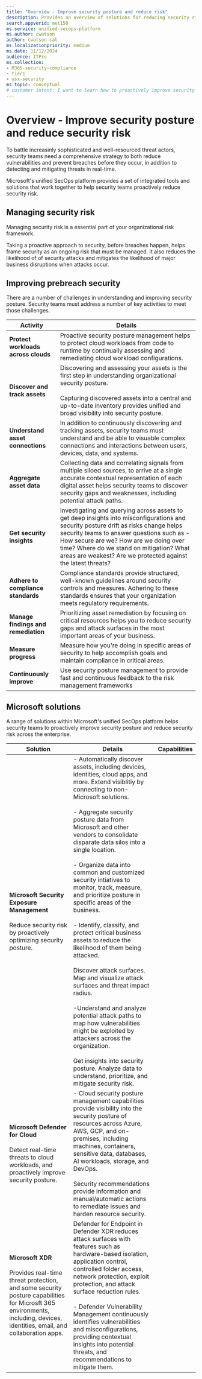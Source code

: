 ```yaml
---
title: "Overview - Improve security posture and reduce risk"
description: Provides an overview of solutions for reducing security risk in the Microsoft unified security platform
search.appverid: met150
ms.service: unified-secops-platform
ms.author: cwatson
author: cwatson-cat
ms.localizationpriority: medium
ms.date: 11/12/2024
audience: ITPro
ms.collection:
- M365-security-compliance
- tier1
- usx-security
ms.topic: conceptual
# customer intent: I want to learn how to proactively improve security posture and reduce risk exposure in my organization.
---
```


# Overview - Improve security posture and reduce security risk

To battle increasinly sophisticated and well-resourced threat actors, security teams need a comprehensive strategy to both reduce vulnerabilities and prevent breaches before they occur, in addition to detecting and mitigating threats in real-time.

Microsoft's unified SecOps platform provides a set of integrated tools and solutions that work together to help security teams proactively reduce security risk.

## Managing security risk

Managing security risk is a essential part of your organizational risk framework.

Taking a proactive approach to security, before breaches happen, helps frame security as an ongoing risk that must be managed. It also reduces the likelihood of of security attacks and mitigates the likelihood of major business disruptions when attacks occur.


## Improving prebreach security

There are a number of challenges in understanding and improving security posture. Security teams must address a number of key activities to meet those challenges.

**Activity** | **Details**
--- | ---
**Protect workloads across clouds** | Proactive security posture management helps to protect cloud workloads from code to runtime by continually assessing and remediating cloud workload configurations.
**Discover and track assets** | Discovering and assessing your assets is the first step in understanding organizational security posture.<br/><br/>Capturing discovered assets into a central and up-to-date inventory provides unified and broad visibility into security posture.
**Understand asset connections** | In addition to continuously discovering and tracking assets, security teams must understand and be able to visuable complex connections and interactions between users, devices, data, and systems. 
**Aggregate asset data** | Collecting data and correlating signals from multiple siloed sources, to arrive at a single accurate contextual representation of each digital asset helps security teams to discover security gaps and weaknesses, including potential attack paths.
**Get security insights** | Investigating and querying across assets to get deep insights into misconfigurations and security posture drift as risks change helps security teams to answer questions such as - How secure are we? How are we doing over time? Where do we stand on mitigation? What areas are weakest? Are we protected against the latest threats?
**Adhere to compliance standards** | Compliance standards provide structured, well-known guidelines around security controls and measures. Adhering to these standards ensures that your organization meets regulatory requirements.
**Manage findings and remediation** | Prioritizing asset remediation by focusing on critical resources helps you to reduce security gaps and attack surfaces in the most important areas of your business.
**Measure progress** | Measure how you're doing in specific areas of security to help accomplish goals and maintain compliance in critical areas.
**Continuously improve** |  Use security posture management to provide fast and continuous feedback to the risk management frameworks

## Microsoft solutions

A range of solutions within Microsoft's unified SecOps platform helps security teams to proactively improve security posture and reduce security risk across the enterprise.

**Solution** | **Details** | **Capabilities**
--- | --- | ---
**Microsoft Security Exposure Management**<br/><br/>Reduce security risk by proactively optimizing security posture. | - Automatically discover assets, including devices, identities, cloud apps, and more. Extend visiblitiy by connecting to non-Microsoft solutions.<br/><br/>- Aggregate security posture data from Microsoft and other vendors to consolidate disparate data silos into a single location.<br/><br/>- Organize data into common and customized security intiatives to monitor, track, measure, and prioritize posture in specific areas of the business.<br/><br/> - Identify, classify, and protect critical business assets to reduce the likelihood of them being attacked.<br/><br/>Discover attack surfaces. Map and visualize attack surfaces and threat impact radius.<br/><br/>-Understand and analyze potential attack paths to map how vulnerabilities might be exploited by attackers across the organization.<br/><br/> Get insights into security posture. Analyze data to understand, prioritize, and mitigate security risk.
**Microsoft Defender for Cloud**<br/><br/> Detect real-time threats to cloud workloads, and proactively improve security posture. | - Cloud security posture management capabilities provide visibility into the security posture of resources across Azure, AWS, GCP, and on-premises, including machines, containers, sensitive data, databases, AI workloads, storage, and DevOps.<br/><br/> Security recommendations provide information and manual/automatic actions to remediate issues and harden resource security. 
**Microsoft XDR**<br/><br/> Provides real-time threat protection, and some security posture capabilities for Microsft 365 environments, including, devices, identities, email, and collaboration apps. | Defender for Endpoint in Defender XDR reduces attack surfaces with features such as hardware-based isolation, application control, controlled folder access, network protection, exploit protection, and attack surface reduction rules.<br/><br/>- Defender Vulnerability Management continuously identifies vulnerabilities and misconfigurations, providing contextual insights into potential threats, and recommendations to mitigate them.


